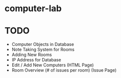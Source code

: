 # computer-lab

# TODO
- Computer Objects in Database
- Note Taking System for Rooms
- Adding New Rooms
- IP Address for Database
- Edit / Add New Computers (HTML Page)
- Room Overview (# of issues per room) (Issue Page)